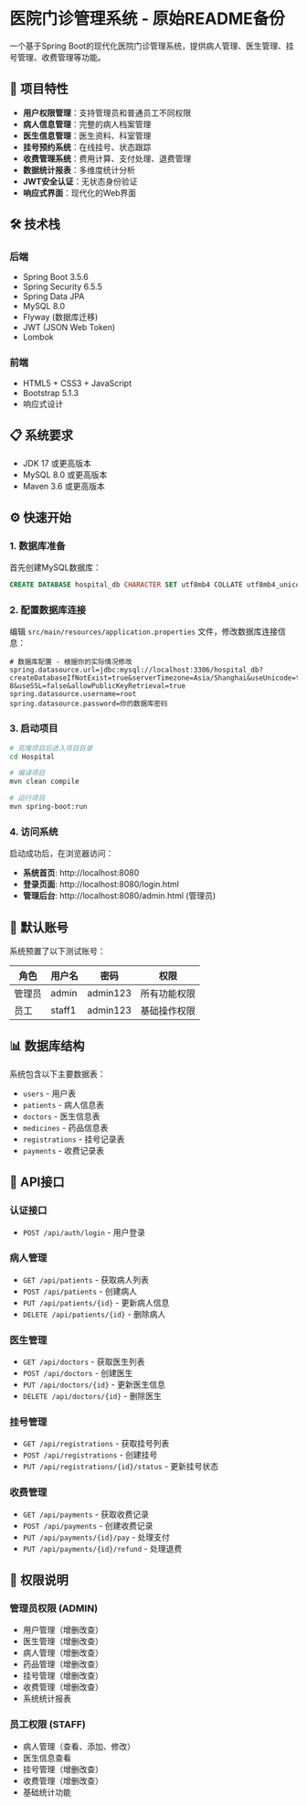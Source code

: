 # 医院门诊管理系统 - 原始README备份

一个基于Spring Boot的现代化医院门诊管理系统，提供病人管理、医生管理、挂号管理、收费管理等功能。

## 🚀 项目特性

- **用户权限管理**：支持管理员和普通员工不同权限
- **病人信息管理**：完整的病人档案管理
- **医生信息管理**：医生资料、科室管理
- **挂号预约系统**：在线挂号、状态跟踪
- **收费管理系统**：费用计算、支付处理、退费管理
- **数据统计报表**：多维度统计分析
- **JWT安全认证**：无状态身份验证
- **响应式界面**：现代化的Web界面

## 🛠️ 技术栈

### 后端
- Spring Boot 3.5.6
- Spring Security 6.5.5
- Spring Data JPA
- MySQL 8.0
- Flyway (数据库迁移)
- JWT (JSON Web Token)
- Lombok

### 前端
- HTML5 + CSS3 + JavaScript
- Bootstrap 5.1.3
- 响应式设计

## 📋 系统要求

- JDK 17 或更高版本
- MySQL 8.0 或更高版本
- Maven 3.6 或更高版本

## ⚙️ 快速开始

### 1. 数据库准备

首先创建MySQL数据库：

```sql
CREATE DATABASE hospital_db CHARACTER SET utf8mb4 COLLATE utf8mb4_unicode_ci;
```

### 2. 配置数据库连接

编辑 `src/main/resources/application.properties` 文件，修改数据库连接信息：

```properties
# 数据库配置 - 根据你的实际情况修改
spring.datasource.url=jdbc:mysql://localhost:3306/hospital_db?createDatabaseIfNotExist=true&serverTimezone=Asia/Shanghai&useUnicode=true&characterEncoding=utf-8&useSSL=false&allowPublicKeyRetrieval=true
spring.datasource.username=root
spring.datasource.password=你的数据库密码
```

### 3. 启动项目

```bash
# 克隆项目后进入项目目录
cd Hospital

# 编译项目
mvn clean compile

# 运行项目
mvn spring-boot:run
```

### 4. 访问系统

启动成功后，在浏览器访问：

- **系统首页**: http://localhost:8080
- **登录页面**: http://localhost:8080/login.html
- **管理后台**: http://localhost:8080/admin.html (管理员)

## 👤 默认账号

系统预置了以下测试账号：

| 角色 | 用户名 | 密码 | 权限 |
|------|--------|------|------|
| 管理员 | admin | admin123 | 所有功能权限 |
| 员工 | staff1 | admin123 | 基础操作权限 |

## 📊 数据库结构

系统包含以下主要数据表：

- `users` - 用户表
- `patients` - 病人信息表
- `doctors` - 医生信息表
- `medicines` - 药品信息表
- `registrations` - 挂号记录表
- `payments` - 收费记录表

## 🔗 API接口

### 认证接口
- `POST /api/auth/login` - 用户登录

### 病人管理
- `GET /api/patients` - 获取病人列表
- `POST /api/patients` - 创建病人
- `PUT /api/patients/{id}` - 更新病人信息
- `DELETE /api/patients/{id}` - 删除病人

### 医生管理
- `GET /api/doctors` - 获取医生列表
- `POST /api/doctors` - 创建医生
- `PUT /api/doctors/{id}` - 更新医生信息
- `DELETE /api/doctors/{id}` - 删除医生

### 挂号管理
- `GET /api/registrations` - 获取挂号列表
- `POST /api/registrations` - 创建挂号
- `PUT /api/registrations/{id}/status` - 更新挂号状态

### 收费管理
- `GET /api/payments` - 获取收费记录
- `POST /api/payments` - 创建收费记录
- `PUT /api/payments/{id}/pay` - 处理支付
- `PUT /api/payments/{id}/refund` - 处理退费

## 🔐 权限说明

### 管理员权限 (ADMIN)
- 用户管理（增删改查）
- 医生管理（增删改查）
- 病人管理（增删改查）
- 药品管理（增删改查）
- 挂号管理（增删改查）
- 收费管理（增删改查）
- 系统统计报表

### 员工权限 (STAFF)
- 病人管理（查看、添加、修改）
- 医生信息查看
- 挂号管理（增删改查）
- 收费管理（增删改查）
- 基础统计功能


